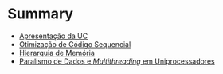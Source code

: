 # Summary

- [Apresentação da UC](./chapter_1.md)
- [Otimização de Código Sequencial](./chapter_2.md)
- [Hierarquia de Memória](./chapter_3.md)
- [Paralismo de Dados e *Multithreading* em Uniprocessadores](./chapter_4.md)
